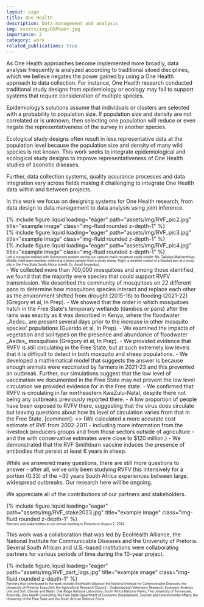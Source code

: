 ```yaml
---
layout: page
title: One Health  
description: Data management and analysis
img: assets/img/OHPower.jpg
importance: 2
category: work
related_publications: true
---
```


<style>
div.caption {
  font-size: 0.6em;
}
</style>


As One Health approaches become implemented more broadly, data analysis frequently is analyzed according to traditional siloed disciplines, which we believe negates the power gained by using a One Health approach to data collection. For instance, One Health research conducted traditional study designs from epidemiology or ecology may fail to support systems that require consideration of multiple species. 

Epidemiology’s solutions assume that individuals or clusters are selected with a probability to population size. If population size and density are not correlated or is unknown, then selecting one population will reduce or even negate the representativeness of the survey in another species.

Ecological study designs often result in less representative data at the population level because the population size and density of many wild species is not known. This work seeks to integrate epidemiological and ecological study designs to improve representativeness of One Health studies of zoonotic diseases.

Further, data collection systems, quality assurance processes and data integration vary across fields making it challenging to integrate One Health data within and between projects. 

In this work we focus on designing systems for One Health research, from data design to data management to data analysis using joint inference. 

<div class="row">
    <div class="col-sm mt-3 mt-md-0">
        {% include figure.liquid loading="eager" path="assets/img/RVF_pic2.jpg" title="example image" class="img-fluid rounded z-depth-1" %}
    </div>
    <div class="col-sm mt-3 mt-md-0">
        {% include figure.liquid loading="eager" path="assets/img/RVF_pic3.jpg" title="example image" class="img-fluid rounded z-depth-1" %}
    </div>
    <div class="col-sm mt-3 mt-md-0">
        {% include figure.liquid loading="eager" path="assets/img/RVF_pic4.jpg" title="example image" class="img-fluid rounded z-depth-1" %}
    </div>
</div>
<div class="caption">
    Left a mosquito marked with fluorescent powder during our capture-mark-recapture study (credit: Ms. Takalani Makhanthisa). Middle, field team member collecting a blood sample from a study sheep. Right, a weather station in a flooded pan at a study site in the Free State South Africa (credit: Dr. Assaf Anyamba).
</div>
- We collected more than 700,000 mosquitoes and among those identified, we found that the majority were species that could support RVFV transmission. We described the community of mosquitoes on 22 different pans to determine how mosquitoes species interact and replace each other as the environment shifted from drought (2015-16) to flooding (2021-22) (Gregory et al, In Prep).
- We showed that the order in which mosquitoes hatch in the Free State's temporary wetlands (dambos or pans) after the rains was exactly as it was described in Kenya, where the floodwater _Aedes_ are present several days prior to the increase in other mosquito species’ populations (Guarido et al, In Prep).
- We examined the impacts of vegetation and soil types on the presence and abundance of floodwater _Aedes_ mosquitoes (Gregory et al, In Prep).
- We provided evidence that RVFV is still circulating in the Free State, but at such extremely low levels that it is difficult to detect in both mosquito and sheep populations. 
- We developed a mathematical model that suggests the answer is because enough animals were vaccinated by farmers in 2021-23 and this prevented an outbreak. Further, our simulations suggest that the low level of vaccination we documented in the Free State may not prevent the low level circulation we provided evidence for in the Free state.
- We confirmed that RVFV is circulating in far northeastern KwaZulu-Natal, despite there not being any outbreaks previously reported there. 
- A low proportion of people have been exposed to RVFV there, suggesting that the virus does circulate but leaving questions about how its level of circulation varies from that in the Free State.
[comment]: <> (We calculated a more accurate cost estimate of RVF from 2002-2011 - including more information from the livestock producers groups and from those sectors outside of agriculture - and the with conservative estimates were close to $120 million.)
- We demonstrated that the RVF Smithburn vaccine induces the presence of antibodies that persist at least 6 years in sheep.

While we answered many questions, there are still more questions to answer - after all, we’ve only been studying RVFV this intensively for a portion (0.33) of the ~30 years South Africa experiences between large, widespread outbreaks. Our research here will be ongoing.

We appreciate all of the contributions of our partners and stakeholders.

<div class="row">
    <div class="col-sm mt-3 mt-md-0">
        {% include figure.liquid loading="eager" path="assets/img/RVF_stake2023.jpg" title="example image" class="img-fluid rounded z-depth-1" %}
    </div>
</div>
<div class="caption">
    Partners and stakeholders at our annual meeting in Pretoria on August 2, 2024
</div>

This work was a collaboration that was led by EcoHealth Alliance, the National Institute for Communicable Diseases and the University of Pretoria. Several South African and U.S.-based institutions were collaborating partners for various periods of time during the 10-year project.


<div class="row">
    <div class="col-sm mt-3 mt-md-0">
        {% include figure.liquid loading="eager" path="assets/img/RVF_part_logs.jpg" title="example image" class="img-fluid rounded z-depth-1" %}
    </div>
</div>
<div class="caption">
    Partners that contributed to the work include: EcoHealth Alliance; the National Institute for Communicable Diseases; the University of Pretoria; ExecuVet; the Agricultural Research Council - Onderstepoort Veterinary Research, Economic Analysis Unit and Soil, Climate and Water; Oak Ridge National Laboratory; South Africa National Parks; The University of Tennessee, Knoxville;  One Health Consulting; the Free State Department of Economic Development, Tourism and Environmental Affairs; the University of the Free State and the South African Defence Force.
</div>
